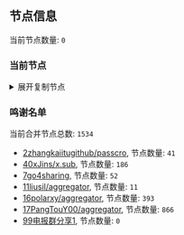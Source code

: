 
## 节点信息
当前节点数量: `0`
### 当前节点
<details>
  <summary>展开复制节点</summary>

    

</details>

### 鸣谢名单
当前合并节点总数: `1534`
- [2zhangkaiitugithub/passcro](https://github.com/zhangkaiitugithub/passcro), 节点数量: `41`
- [40xJins/x.sub](https://github.com/0xJins/x.sub), 节点数量: `186`
- [7go4sharing](https://github.com/go4sharing), 节点数量: `52`
- [11liusil/aggregator](https://github.com/liusil/aggregator), 节点数量: `11`
- [16polarxy/aggregator](https://github.com/polarxy/aggregator), 节点数量: `393`
- [17PangTouY00/aggregator](https://github.com/PangTouY00/aggregator), 节点数量: `866`
- [99电报群分享1](https://github.com/cdddbc/getAirport), 节点数量: `0`


